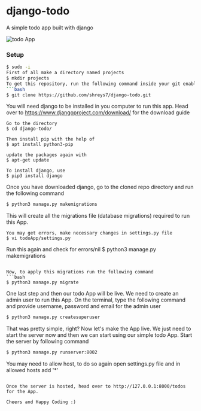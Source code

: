 # django-todo
A simple todo app built with django

![todo App](https://raw.githubusercontent.com/shreys7/django-todo/develop/staticfiles/todoApp.png)
### Setup
```bash
$ sudo -i
First of all make a directory named projects
$ mkdir projects
To get this repository, run the following command inside your git enabled terminal
```bash
$ git clone https://github.com/shreys7/django-todo.git
```
You will need django to be installed in you computer to run this app. Head over to https://www.djangoproject.com/download/ for the download guide
```
Go to the directory 
$ cd django-todo/

Then install pip with the help of 
$ apt install python3-pip

update the packages again with 
$ apt-get update

To install django, use
$ pip3 install django

```
Once you have downloaded django, go to the cloned repo directory and run the following command

```bash
$ python3 manage.py makemigrations
```

This will create all the migrations file (database migrations) required to run this App.
```
You may get errors, make necessary changes in settings.py file
$ vi todoApp/settings.py
```
Run this again and check for errors/nil
$ python3 manage.py makemigrations
```

Now, to apply this migrations run the following command
```bash
$ python3 manage.py migrate
```

One last step and then our todo App will be live. We need to create an admin user to run this App. On the terminal, type the following command and provide username, password and email for the admin user
```bash
$ python3 manage.py createsuperuser
```

That was pretty simple, right? Now let's make the App live. We just need to start the server now and then we can start using our simple todo App. Start the server by following command

```bash
$ python3 manage.py runserver:8002
```
You may need to allow host, to do so again open settings.py file and in allowed hosts add '*'
```

Once the server is hosted, head over to http://127.0.0.1:8000/todos for the App.

Cheers and Happy Coding :)
